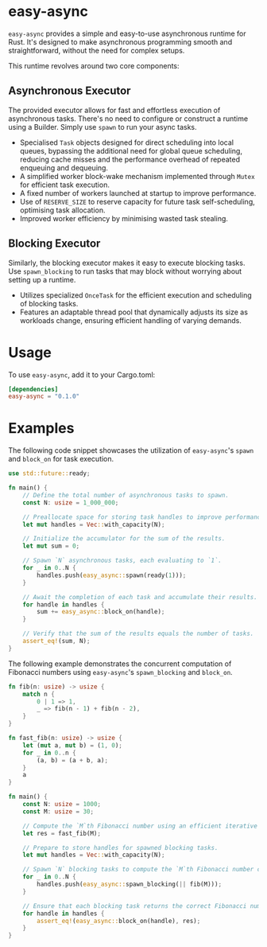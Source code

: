 # easy-async

`easy-async` provides a simple and easy-to-use asynchronous runtime for Rust. It's designed to make asynchronous programming smooth and straightforward, without the need for complex setups.

This runtime revolves around two core components:

## Asynchronous Executor

The provided executor allows for fast and effortless execution of asynchronous tasks. There's no need to configure or construct a runtime using a Builder. Simply use `spawn` to run your async tasks.

- Specialised `Task` objects designed for direct scheduling into local queues, bypassing the additional need for global queue scheduling, reducing cache misses and the performance overhead of repeated enqueuing and dequeuing.
- A simplified worker block-wake mechanism implemented through `Mutex` for efficient task execution.
- A fixed number of workers launched at startup to improve performance.
- Use of `RESERVE_SIZE` to reserve capacity for future task self-scheduling, optimising task allocation.
- Improved worker efficiency by minimising wasted task stealing.

## Blocking Executor

Similarly, the blocking executor makes it easy to execute blocking tasks. Use `spawn_blocking` to run tasks that may block without worrying about setting up a runtime.

- Utilizes specialized `OnceTask` for the efficient execution and scheduling of blocking tasks.
- Features an adaptable thread pool that dynamically adjusts its size as workloads change, ensuring efficient handling of varying demands.

# Usage

To use `easy-async`, add it to your Cargo.toml:

```toml
[dependencies]
easy-async = "0.1.0"
```

# Examples

The following code snippet showcases the utilization of `easy-async`'s `spawn` and `block_on` for task execution.

```rust
use std::future::ready;

fn main() {
    // Define the total number of asynchronous tasks to spawn.
    const N: usize = 1_000_000;

    // Preallocate space for storing task handles to improve performance.
    let mut handles = Vec::with_capacity(N);

    // Initialize the accumulator for the sum of the results.
    let mut sum = 0;

    // Spawn `N` asynchronous tasks, each evaluating to `1`.
    for _ in 0..N {
        handles.push(easy_async::spawn(ready(1)));
    }

    // Await the completion of each task and accumulate their results.
    for handle in handles {
        sum += easy_async::block_on(handle);
    }

    // Verify that the sum of the results equals the number of tasks.
    assert_eq!(sum, N);
}
```

The following example demonstrates the concurrent computation of Fibonacci numbers using `easy-async`'s `spawn_blocking` and `block_on`.

```rust
fn fib(n: usize) -> usize {
    match n {
        0 | 1 => 1,
        _ => fib(n - 1) + fib(n - 2),
    }
}

fn fast_fib(n: usize) -> usize {
    let (mut a, mut b) = (1, 0);
    for _ in 0..n {
        (a, b) = (a + b, a);
    }
    a
}

fn main() {
    const N: usize = 1000;
    const M: usize = 30;

    // Compute the `M`th Fibonacci number using an efficient iterative method.
    let res = fast_fib(M);

    // Prepare to store handles for spawned blocking tasks.
    let mut handles = Vec::with_capacity(N);

    // Spawn `N` blocking tasks to compute the `M`th Fibonacci number concurrently.
    for _ in 0..N {
        handles.push(easy_async::spawn_blocking(|| fib(M)));
    }

    // Ensure that each blocking task returns the correct Fibonacci number.
    for handle in handles {
        assert_eq!(easy_async::block_on(handle), res);
    }
}
```
